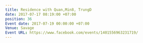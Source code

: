 ```yaml
---
title: Residence with Quan,Min8, TrungD
date: 2017-07-17 08:19:00 +07:00
position: 36
Event date: 2017-07-19 00:00:00 +07:00
Venue: Savage
Event URL: https://www.facebook.com/events/1401556963231719/
---
```


